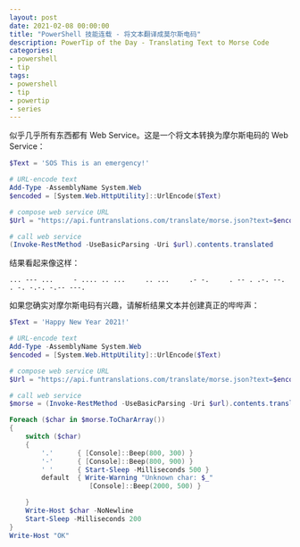 ```yaml
---
layout: post
date: 2021-02-08 00:00:00
title: "PowerShell 技能连载 - 将文本翻译成莫尔斯电码"
description: PowerTip of the Day - Translating Text to Morse Code
categories:
- powershell
- tip
tags:
- powershell
- tip
- powertip
- series
---
```

似乎几乎所有东西都有 Web Service。这是一个将文本转换为摩尔斯电码的 Web Service：

```powershell
$Text = 'SOS This is an emergency!'

# URL-encode text
Add-Type -AssemblyName System.Web
$encoded = [System.Web.HttpUtility]::UrlEncode($Text)

# compose web service URL
$Url = "https://api.funtranslations.com/translate/morse.json?text=$encoded"

# call web service
(Invoke-RestMethod -UseBasicParsing -Uri $url).contents.translated
```

结果看起来像这样：

    ... --- ...     - .... .. ...     .. ...     .- -.     . -- . .-. --. . -. -.-. -.-- ---.


如果您确实对摩尔斯电码有兴趣，请解析结果文本并创建真正的哔哔声：

```powershell
$Text = 'Happy New Year 2021!'

# URL-encode text
Add-Type -AssemblyName System.Web
$encoded = [System.Web.HttpUtility]::UrlEncode($Text)

# compose web service URL
$Url = "https://api.funtranslations.com/translate/morse.json?text=$encoded"

# call web service
$morse = (Invoke-RestMethod -UseBasicParsing -Uri $url).contents.translated

Foreach ($char in $morse.ToCharArray())
{
    switch ($char)
    {
        '.'      { [Console]::Beep(800, 300) }
        '-'      { [Console]::Beep(800, 900) }
        ' '      { Start-Sleep -Milliseconds 500 }
        default  { Write-Warning "Unknown char: $_"
                    [Console]::Beep(2000, 500) }

    }
    Write-Host $char -NoNewline
    Start-Sleep -Milliseconds 200
}
Write-Host "OK"
```

<!--本文国际来源：[Translating Text to Morse Code](https://community.idera.com/database-tools/powershell/powertips/b/tips/posts/translating-text-to-morse-code)-->

